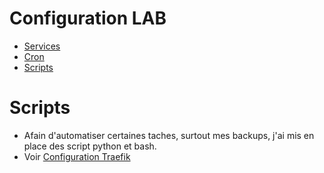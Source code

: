 # Configuration LAB

- [Services](./services/index.md)
- [Cron](./cron.md)
- [Scripts](./scripts/index.md)

# Scripts
- Afain d'automatiser certaines taches, surtout mes backups, j'ai mis en place des script python et bash.
- Voir [Configuration Traefik](./scripts/index.md)